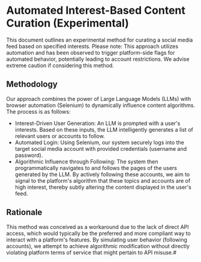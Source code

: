 # Automated Interest-Based Content Curation (Experimental)
This document outlines an experimental method for curating a social media feed based on specified interests. Please note: This approach utilizes automation and has been observed to trigger platform-side flags for automated behavior, potentially leading to account restrictions. We advise extreme caution if considering this method.
## Methodology
Our approach combines the power of Large Language Models (LLMs) with browser automation (Selenium) to dynamically influence content algorithms. The process is as follows:
 * Interest-Driven User Generation: An LLM is prompted with a user's interests. Based on these inputs, the LLM intelligently generates a list of relevant users or accounts to follow.
 * Automated Login: Using Selenium, our system securely logs into the target social media account with provided credentials (username and password).
 * Algorithmic Influence through Following: The system then programmatically navigates to and follows the pages of the users generated by the LLM. By actively following these accounts, we aim to signal to the platform's algorithm that these topics and accounts are of high interest, thereby subtly altering the content displayed in the user's feed.
## Rationale
This method was conceived as a workaround due to the lack of direct API access, which would typically be the preferred and more compliant way to interact with a platform's features. By simulating user behavior (following accounts), we attempt to achieve algorithmic modification without directly violating platform terms of service that might pertain to API misuse.# 
